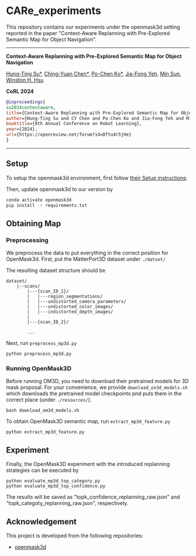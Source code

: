 # CARe_experiments
This repository contains our experiments under the openmask3d setting reported in the paper "Context-Aware Replanning with Pre-Explored Semantic Map for Object Navigation".

---
**Context-Aware Replanning with Pre-Explored Semantic Map for Object Navigation**

[Hung-Ting Su*](https://htsucml.github.io/), [Ching-Yuan Chen*](https://care-maps.github.io/), [Po-Chen Ko*](https://pochen-ko.github.io/), [Jia-Fong Yeh](https://www.cmlab.csie.ntu.edu.tw/~jiafongyeh), [Min Sun](https://aliensunmin.github.io/), [Winston H. Hsu](https://winstonhsu.info/)

**CoRL 2024**

```bib
@inproceedings{
su2024contextaware,
title={Context-Aware Replanning with Pre-Explored Semantic Map for Object Navigation},
author={Hung-Ting Su and CY Chen and Po-Chen Ko and Jia-Fong Yeh and Min Sun and Winston H. Hsu},
booktitle={8th Annual Conference on Robot Learning},
year={2024},
url={https://openreview.net/forum?id=Dftu4r5jHe}
}
```

---

## Setup
To setup the openmask3d environment, first follow [their Setup instructions](https://github.com/OpenMask3D/openmask3d):

Then, update openmask3d to our version by

```bash
conda activate openmask3d
pip install -r requirements.txt
```

## Obtaining Map

### Preprocessing
We preprocess the data to put everything in the correct position for OpenMask3d. First, put the MatterPort3D dataset under `./datset/`

The resulting dataset structure should be 
```
dataset/
    |--scans/
        |---{scan_ID_1}/
        |   |---region_segmentations/
        |   |---undistorted_camera_parameters/
        |   |---undistorted_color_images/
        |   |---indistorted_depth_images/
        |        
        |---{scan_ID_2}/

        ...
```
Next, run `preprocess_mp3d.py`
```
python preprocess_mp3d.py
```

### Running OpenMask3D
Before running OM3D, you need to download their pretrained models for 3D mask proposal. For your convenience, we provide `download_on3d_models.sh` which downloads the pretrained model checkpoints pnd puts them in the correct place (under `./resources/`).
```
bash download_om3d_models.sh
```


To obtain OpenMask3D semantic map, run `extract_mp3d_feature.py`
```
python extract_mp3d_feature.py
```

## Experiment
Finally, the OpenMask3D experiment with the introduced replanning strategies can be executed by 
```
python evaluate_mp3d_top_category.py
python evaluate_mp3d_top_confidence.py
```

The results will be saved as "topk_confidence_replanning_raw.json" and "topk_categoty_replanning_raw.json", respectively.




## Acknowledgement
This project is developed from the following repositories:
- [openmask3d](https://github.com/OpenMask3D/openmask3d)
